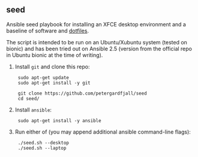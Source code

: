 ## seed
Ansible seed playbook for installing an XFCE desktop environment and a baseline
of software and [dotfiles](https://github.com/petergardfjall/dotfiles).

The script is intended to be run on an Ubuntu/Xubuntu system (tested on bionic)
and has been tried out on Ansible 2.5 (version from the official repo in Ubuntu
bionic at the time of writing).

1. Install `git` and clone this repo:

        sudo apt-get update
        sudo apt-get install -y git

        git clone https://github.com/petergardfjall/seed
        cd seed/

2. Install `ansible`:

        sudo apt-get install -y ansible

3. Run either of (you may append additional ansible command-line flags):

        ./seed.sh --desktop
        ./seed.sh --laptop
